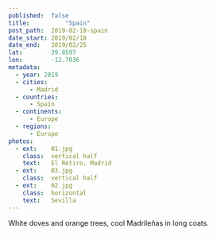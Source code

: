 ```yaml
---
published:  false
title:			"Spain"
post_path:	2019-02-18-spain
date_start:	2019/02/18
date_end:   2019/02/25
lat:        39.8597
lon:        -12.7036
metadata:
  - year: 2019
  - cities:
      - Madrid
  - countries:
      - Spain
  - continents:
      - Europe
  - regions:
      - Europe
photos:
  - ext:    01.jpg
    class:  vertical half
    text:   El Retiro, Madrid
  - ext:    03.jpg
    class:  vertical half
  - ext:    02.jpg
    class:  horizontal
    text:   Sevilla
---
```

White doves and orange trees, cool Madrileñas in long coats.